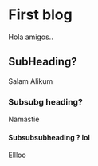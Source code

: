 # First blog
Hola amigos..
## SubHeading?
Salam Alikum
### Subsubg heading?
Namastie

#### Subsubsubheading ? lol
Ellloo
